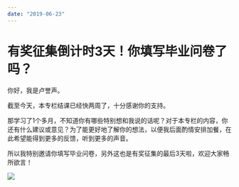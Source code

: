```yaml
---
date: "2019-06-23"
---  
```

      
# 有奖征集倒计时3天！你填写毕业问卷了吗？
你好，我是卢誉声。

截至今天，本专栏结课已经快两周了，十分感谢你的支持。

那学习了1个多月，不知道你有哪些特别想和我说的话呢？对于本专栏的内容，你还有什么建议或意见？为了能更好地了解你的想法，以便我后面酌情安排加餐，在此希望能得到更多的反馈，听到更多的声音。

所以我特别邀请你填写毕业问卷，另外这也是有奖征集的最后3天啦，欢迎大家畅所欲言！

[![](/images/动态规划面试宝典/05.结束语/resourceimage0b8e0b11018fef9b1175ca9faef7072cf58e.jpg)](https://jinshuju.net/f/IOnQ7V)

<!-- [[[read_end]]] -->